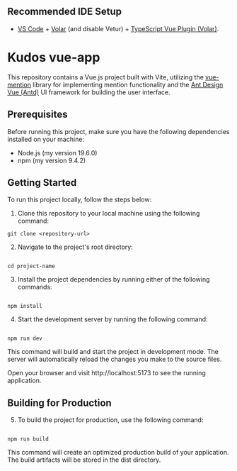 ## Recommended IDE Setup

- [VS Code](https://code.visualstudio.com/) + [Volar](https://marketplace.visualstudio.com/items?itemName=Vue.volar) (and disable Vetur) + [TypeScript Vue Plugin (Volar)](https://marketplace.visualstudio.com/items?itemName=Vue.vscode-typescript-vue-plugin).

# Kudos vue-app

This repository contains a Vue.js project built with Vite, utilizing the <a href="https://github.com/Akryum/vue-mention">vue-mention</a> library for implementing mention functionality and the <a href="https://antdv.com/components/overview">Ant Design Vue (Antd)</a> UI framework for building the user interface.

## Prerequisites

Before running this project, make sure you have the following dependencies installed on your machine:

- Node.js (my version 19.6.0)
- npm (my version 9.4.2)

## Getting Started

To run this project locally, follow the steps below:

1. Clone this repository to your local machine using the following command:

```shell
git clone <repository-url>

```

2. Navigate to the project's root directory:

```shell

cd project-name

```

3. Install the project dependencies by running either of the following commands:

```shell

npm install
```

4. Start the development server by running the following command:

```shell

npm run dev
```

This command will build and start the project in development mode. The server will automatically reload the changes you make to the source files.

Open your browser and visit http://localhost:5173 to see the running application.

## Building for Production

5. To build the project for production, use the following command:

```shell

npm run build
```

This command will create an optimized production build of your application. The build artifacts will be stored in the dist directory.
